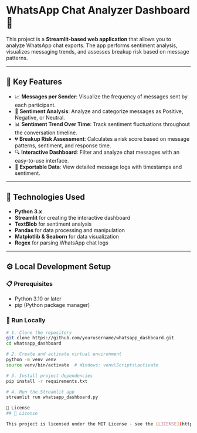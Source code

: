 # WhatsApp Chat Analyzer Dashboard 📱

This project is a **Streamlit-based web application** that allows you to analyze WhatsApp chat exports. The app performs sentiment analysis, visualizes messaging trends, and assesses breakup risk based on message patterns.

---

## 🔑 Key Features

- 📈 **Messages per Sender**: Visualize the frequency of messages sent by each participant.
- 🧠 **Sentiment Analysis**: Analyze and categorize messages as Positive, Negative, or Neutral.
- 📊 **Sentiment Trend Over Time**: Track sentiment fluctuations throughout the conversation timeline.
- 💔 **Breakup Risk Assessment**: Calculates a risk score based on message patterns, sentiment, and response time.
- 🔍 **Interactive Dashboard**: Filter and analyze chat messages with an easy-to-use interface.
- 📂 **Exportable Data**: View detailed message logs with timestamps and sentiment.

---

## 🧰 Technologies Used

- **Python 3.x**
- **Streamlit** for creating the interactive dashboard
- **TextBlob** for sentiment analysis
- **Pandas** for data processing and manipulation
- **Matplotlib & Seaborn** for data visualization
- **Regex** for parsing WhatsApp chat logs

---

## ⚙️ Local Development Setup

### 📋 Prerequisites

- Python 3.10 or later
- pip (Python package manager)

### 🧪 Run Locally

```bash
# 1. Clone the repository
git clone https://github.com/yourusername/whatsapp_dashboard.git
cd whatsapp_dashboard

# 2. Create and activate virtual environment
python -m venv venv
source venv/bin/activate  # Windows: venv\Scripts\activate

# 3. Install project dependencies
pip install -r requirements.txt

# 4. Run the Streamlit app
streamlit run whatsapp_dashboard.py

📜 License
## 📜 License

This project is licensed under the MIT License - see the [LICENSE](https://github.com/kamble0805/whatsapp-chat-analyzer/blob/main/MIT
